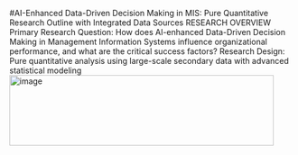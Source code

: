 #AI-Enhanced Data-Driven Decision Making in MIS:
Pure Quantitative Research Outline with Integrated Data Sources
RESEARCH OVERVIEW
Primary Research Question: How does AI-enhanced Data-Driven Decision Making in Management Information Systems influence organizational performance, and what are the critical success factors?
Research Design: Pure quantitative analysis using large-scale secondary data with advanced statistical modeling
<img width="468" height="125" alt="image" src="https://github.com/user-attachments/assets/3f01ec2e-c9f9-4515-be78-acd640709691" />
